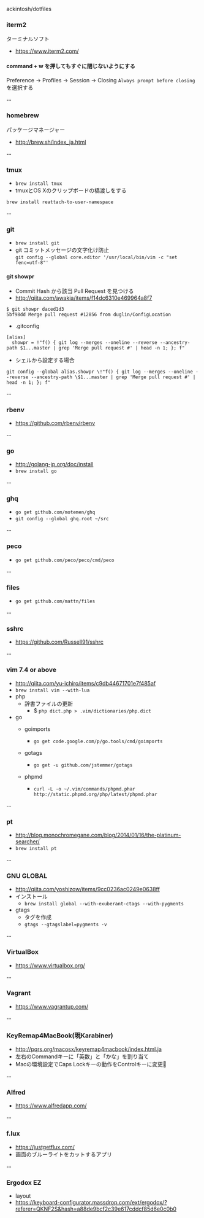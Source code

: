 ackintosh/dotfiles

### iterm2

ターミナルソフト
* https://www.iterm2.com/

#### command + w を押してもすぐに閉じないようにする
Preference -> Profiles -> Session -> Closing
`Always prompt before closing` を選択する

--


### homebrew

パッケージマネージャー
* http://brew.sh/index_ja.html

--

### tmux

* `brew install tmux`
* tmuxとOS Xのクリップボードの橋渡しをする  
```
brew install reattach-to-user-namespace
```

--

### git

* `brew install git`
* git コミットメッセージの文字化け防止  
`git config --global core.editor '/usr/local/bin/vim -c "set fenc=utf-8"'`

#### git showpr

* Commit Hash から該当 Pull Request を見つける
* http://qiita.com/awakia/items/f14dc6310e469964a8f7

```
$ git showpr daced1d3
5bf98dd Merge pull request #12856 from duglin/ConfigLocation
```

* .gitconfig

```
[alias]
  showpr = !"f() { git log --merges --oneline --reverse --ancestry-path $1...master | grep 'Merge pull request #' | head -n 1; }; f"
```

* シェルから設定する場合

```
git config --global alias.showpr \!"f() { git log --merges --oneline --reverse --ancestry-path \$1...master | grep 'Merge pull request #' | head -n 1; }; f"
```

--

### rbenv

* https://github.com/rbenv/rbenv

--

### go

* http://golang-jp.org/doc/install
* `brew install go`

--

### ghq

* `go get github.com/motemen/ghq`
* `git config --global ghq.root ~/src`

--

### peco

* `go get github.com/peco/peco/cmd/peco`

--

### files

* `go get github.com/mattn/files`

--

### sshrc

* https://github.com/Russell91/sshrc

--

### vim 7.4 or above

* http://qiita.com/yu-ichiro/items/c9db44671701e7f485af
* `brew install vim --with-lua`
* php
	* 辞書ファイルの更新
		* $ `php dict.php > .vim/dictionaries/php.dict`
* go
	* goimports
		* `go get code.google.com/p/go.tools/cmd/goimports`
	* gotags
		* `go get -u github.com/jstemmer/gotags`

	* phpmd
		* `curl -L -o ~/.vim/commands/phpmd.phar http://static.phpmd.org/php/latest/phpmd.phar`

--

### pt

* http://blog.monochromegane.com/blog/2014/01/16/the-platinum-searcher/
* `brew install pt`

--

###  GNU GLOBAL

* http://qiita.com/yoshizow/items/9cc0236ac0249e0638ff
* インストール
	* `brew install global --with-exuberant-ctags --with-pygments`
* gtags
	* タグを作成
	* `gtags --gtagslabel=pygments -v`

--

### VirtualBox

* https://www.virtualbox.org/

--

### Vagrant

* https://www.vagrantup.com/

--

### KeyRemap4MacBook(現Karabiner)

* http://pqrs.org/macosx/keyremap4macbook/index.html.ja
* 左右のCommandキーに「英数」と「かな」を割り当て
* Macの環境設定でCaps Lockキーの動作をControlキーに変更

--

### Alfred

* https://www.alfredapp.com/

--

### f.lux

* https://justgetflux.com/
* 画面のブルーライトをカットするアプリ

--

### Ergodox EZ

* layout
* https://keyboard-configurator.massdrop.com/ext/ergodox/?referer=QKNF2S&hash=a88de9bcf2c39e617cddcf85d6e0c0b0

